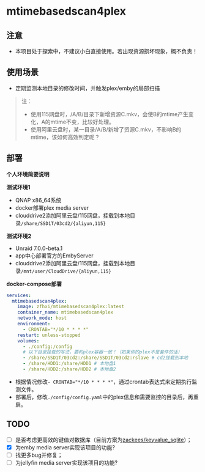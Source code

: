 # mtimebasedscan4plex

## 注意

* 本项目处于探索中，不建议小白直接使用。若出现资源损坏现象，概不负责！


## 使用场景

* 定期监测本地目录的修改时间，并触发plex/emby的局部扫描

> 注：
> - 使用115网盘时，/A/B/目录下新增资源C.mkv，会使B的mtime产生变化，A的mtime不变，比较好处理。
> - 使用阿里云盘时，某一目录/A/B/新增了资源C.mkv，不影响B的mtime，该如何高效判定呢？


## 部署
**个人环境简要说明**

**测试环境1**

* QNAP x86_64系统
* docker部署plex media server
* clouddrive2添加阿里云盘/115网盘，挂载到本地目录`/share/SSD1T/03cd2/{aliyun,115}`

**测试环境2**
* Unraid 7.0.0-beta.1
* app中心部署官方的EmbyServer
* clouddrive2添加阿里云盘/115网盘，挂载到本地目录`/mnt/user/CloudDrive/{aliyun,115}`


**docker-compose部署**

```yaml
services:
  mtimebasedscan4plex:
    image: zfhxi/mtimebasedscan4plex:latest
    container_name: mtimebasedscan4plex
    network_mode: host
    environment:
      - CRONTAB="*/10 * * * *"
    restart: unless-stopped
    volumes:
      - ./config:/config
      # 以下目录挂载的写法，要和plex容器一致！（如果你的plex不是套件的话）
      - /share/SSD1T/03cd2:/share/SSD1T/03cd2:rslave # cd2挂载到本地
      - /share/HDD1:/share/HDD1 # 本地盘1
      - /share/HDD2:/share/HDD2 # 本地盘2
```
* 根据情况修改`- CRONTAB="*/10 * * * *"`，通过crontab表达式来定期执行监测文件。
* 部署后，修改`./config/config.yaml`中的plex信息和需要监控的目录后，再重启。

## TODO

- [ ] 是否考虑更高效的键值对数据库（目前方案为[zackees/keyvalue_sqlite](https://github.com/zackees/keyvalue_sqlite)）；
- [x] 为emby media server实现该项目的功能?
- [ ] 找更多bug并修复；
- [ ] 为jellyfin media server实现该项目的功能?
